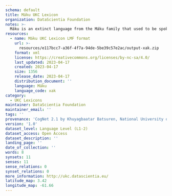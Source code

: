 ```yaml
---
schema: default
title: Máku UKC Lexicon
organization: DataScientia Foundation
notes: >-
  Máku is an extinct language from the Máku family that used to be spoken in South America. The UKC Lexicon of Máku is represented as a lexico-semantic network. It consists of words, word senses, synsets, as well as sense-level and synset-level relationships
resources:
  - name: Máku UKC Lexicon LMF format
    url: >-
      resources/e117bcc7-a36f-4f7a-94de-5be39c57e2ac/output-xak.zip
    format: xml
    license: https://creativecommons.org/licenses/by-nc-sa/4.0/
    last_updated: 2023-04-17
    created: 2023-04-17
    size: 1356
    release_date: 2023-04-17
    distribution_document: ''
    language: Máku
    language_code: xak
category:
  - UKC Lexicons
maintainer: DataScientia Foundation
maintainer_email: ''
tags: ''
provenance: 'CogNet 2.1 by Khuyagbaatar Batsuren, National University of Mongolia (http://cognet.ukc.disi.unitn.it); Native Languages of the Americas 2021.11. by Laura Redish and Orrin Lewis (http://www.native-languages.org); Princeton WordNet 2.1 by Princeton University (https://wordnet.princeton.edu)'
version: '1.0'
dataset_level: Language Level (L1-2)
dataset_access: Open Access
dataset_description: ''
landing_page: ''
date_of_collection: ''
words: 8
synsets: 11
senses: 11
sense_relations: 0
synset_relations: 0
more_information: http://ukc.datascientia.eu/
latitude_map: 3.42
longitude_map: -61.66
---
```

